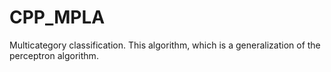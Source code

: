 # CPP_MPLA
Multicategory classification. This algorithm, which is a generalization of the perceptron algorithm. 
